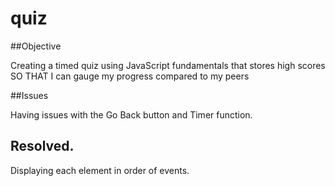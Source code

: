 # quiz

##Objective

Creating a timed quiz using JavaScript fundamentals that stores high scores
SO THAT I can gauge my progress compared to my peers

##Issues

Having issues with the Go Back button and Timer function.

## Resolved.
Displaying each element in order of events.

